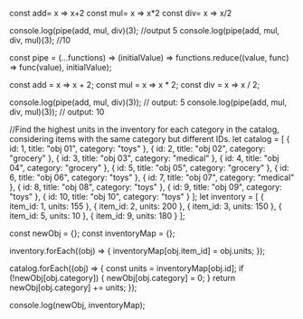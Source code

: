 const add= x => x+2
const mul= x => x*2
const div= x => x/2
 
console.log(pipe(add, mul, div)(3); //output 5
console.log(pipe(add, mul, div, mul)(3); //10

const pipe = (...functions) => (initialValue) => 
  functions.reduce((value, func) => func(value), initialValue);

const add = x => x + 2;
const mul = x => x * 2;
const div = x => x / 2;

console.log(pipe(add, mul, div)(3)); // output: 5
console.log(pipe(add, mul, div, mul)(3)); // output: 10


//Find the highest units in the inventory for each category in the catalog, considering items with the same category but different IDs.
let catalog = [
  { id: 1, title: "obj 01", category: "toys" },
  { id: 2, title: "obj 02", category: "grocery" },
  { id: 3, title: "obj 03", category: "medical" },
  { id: 4, title: "obj 04", category: "grocery" },
  { id: 5, title: "obj 05", category: "grocery" },
  { id: 6, title: "obj 06", category: "toys" },
  { id: 7, title: "obj 07", category: "medical" },
  { id: 8, title: "obj 08", category: "toys" },
  { id: 9, title: "obj 09", category: "toys" },
  { id: 10, title: "obj 10", category: "toys" }
];
let inventory = [
  { item_id: 1, units: 155 },
  { item_id: 2, units: 200 },
  { item_id: 3, units: 150 },
  { item_id: 5, units: 10 },
  { item_id: 9, units: 180 }
];
 
const newObj = {};
const inventoryMap = {};
 
 
inventory.forEach((obj) => {
  inventoryMap[obj.item_id] = obj.units;
});
 
 
catalog.forEach((obj) => {
  const units = inventoryMap[obj.id]; 
  if (!newObj[obj.category]) {
    newObj[obj.category] = 0; 
  }
  return newObj[obj.category] += units;
});
 
console.log(newObj, inventoryMap);
